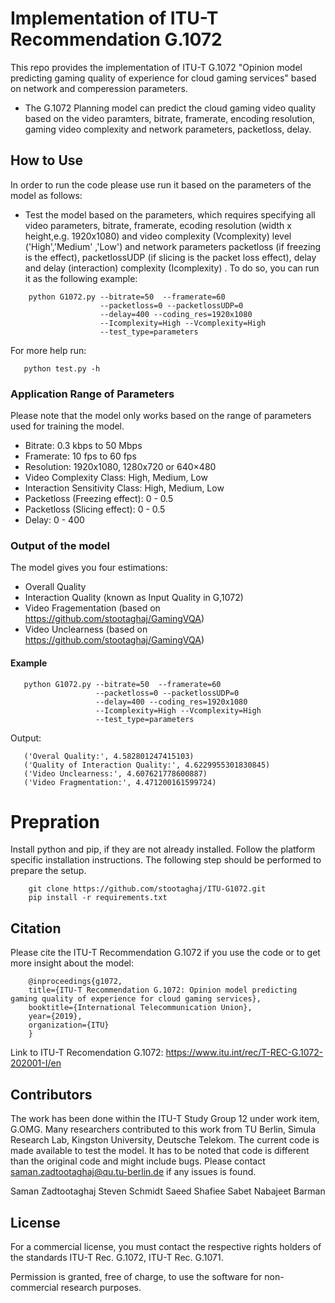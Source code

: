 # Implementation of ITU-T Recommendation G.1072 

This repo provides the implementation of ITU-T G.1072 "Opinion model predicting gaming quality of experience for cloud gaming services" based on network and comperession parameters. 

- The G.1072 Planning model can predict the cloud gaming video quality based on the video paramters, bitrate, framerate, encoding resolution, gaming video complexity and network parameters, packetloss, delay. 

## How to Use
In order to run the code please use run it based on the parameters of the model as follows:

- Test the model based on the parameters, which requires specifying all video parameters, bitrate, framerate, ecoding resolution (width x height,e.g. 1920x1080) and video complexity (Vcomplexity) level ('High','Medium' ,'Low') and network parameters packetloss (if freezing is the effect), packetlossUDP (if slicing is the packet loss effect), delay and delay (interaction) complexity (Icomplexity) .  To do so, you can run it as the following example:

```
    python G1072.py --bitrate=50  --framerate=60  
                    --packetloss=0 --packetlossUDP=0 
                    --delay=400 --coding_res=1920x1080  
                    --Icomplexity=High --Vcomplexity=High  
                    --test_type=parameters
```

 For more help run:
 ```
    python test.py -h
```

### Application Range of Parameters 

Please note that the model only works based on the range of parameters used for training the model. 
- Bitrate: 0.3 kbps to 50 Mbps
- Framerate: 10 fps to 60 fps
- Resolution: 1920x1080, 1280x720 or 640×480
- Video Complexity Class: High, Medium, Low
- Interaction Sensitivity Class: High, Medium, Low
- Packetloss (Freezing effect): 0 - 0.5
- Packetloss (Slicing effect): 0 - 0.5
- Delay: 0 - 400


### Output of the model
The model gives you four estimations: 
- Overall Quality
- Interaction Quality (known as Input Quality in G,1072)
- Video Fragementation (based on https://github.com/stootaghaj/GamingVQA)
- Video Unclearness (based on https://github.com/stootaghaj/GamingVQA)

#### Example 
 ```
    python G1072.py --bitrate=50  --framerate=60  
                    --packetloss=0 --packetlossUDP=0 
                    --delay=400 --coding_res=1920x1080  
                    --Icomplexity=High --Vcomplexity=High  
                    --test_type=parameters
 ```
Output: 

 ```
    ('Overal Quality:', 4.582801247415103)
    ('Quality of Interaction Quality:', 4.6229955301830845)
    ('Video Unclearness:', 4.607621778600887)
    ('Video Fragmentation:', 4.471200161599724)
 ```

# Prepration 
Install python and pip, if they are not already installed. Follow the platform specific installation instructions. The following step should be performed to prepare the setup.
```
    git clone https://github.com/stootaghaj/ITU-G1072.git 
    pip install -r requirements.txt
```


## Citation 
Please cite the ITU-T Recommendation G.1072 if you use the code or to get more insight about the model:
```
    @inproceedings{g1072,
    title={ITU-T Recommendation G.1072: Opinion model predicting gaming quality of experience for cloud gaming services},
    booktitle={International Telecommunication Union},
    year={2019},
    organization={ITU}
    }
```

Link to ITU-T Recomendation G.1072: https://www.itu.int/rec/T-REC-G.1072-202001-I/en

## Contributors 

The work has been done within the ITU-T Study Group 12 under work item, G.OMG. Many researchers contributed to this work from TU Berlin, Simula Research Lab, Kingston University, Deutsche Telekom.
The current code is made available to test the model. It has to be noted that code is different than the original code and might include bugs. Please contact saman.zadtootaghaj@qu.tu-berlin.de if any issues is found. 

Saman Zadtootaghaj
Steven Schmidt 
Saeed Shafiee Sabet
Nabajeet Barman

## License 

For a commercial license, you must contact the respective rights holders of the standards ITU-T Rec. G.1072, ITU-T Rec. G.1071. 

Permission is granted, free of charge, to use the software for non-commercial research purposes.

